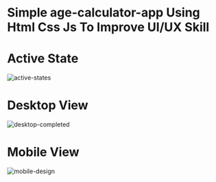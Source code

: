 # Simple age-calculator-app Using Html Css Js To Improve UI/UX Skill

# Active State

![active-states](https://user-images.githubusercontent.com/107635975/232397854-b518289f-3883-4354-bf47-5550b8fa7cf6.jpg)

# Desktop View

![desktop-completed](https://user-images.githubusercontent.com/107635975/232397878-6941cac3-f78c-4814-b78b-cad0a3d6fc42.jpg)

# Mobile View

![mobile-design](https://user-images.githubusercontent.com/107635975/232397894-9cc7b264-5a19-4408-a79b-427c2e54e68d.jpg)
